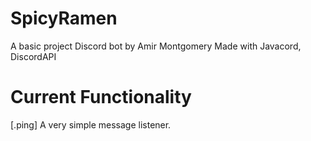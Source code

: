 # SpicyRamen
 A basic project Discord bot by Amir Montgomery
 Made with Javacord, DiscordAPI

# Current Functionality
[.ping] A very simple message listener.
